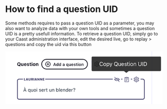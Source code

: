 # How to find a question UID

Some methods requires to pass a question UID as a parameter, you may also want to analyze data with your own tools and sometimes a question UID is a pretty usefull information. To retrieve a question UID, simply go to your Caast administration interface, edit the desired live, go to replay > questions and copy the uid via this button

![Caast live UID](/_media/copy-question-uid.png)
